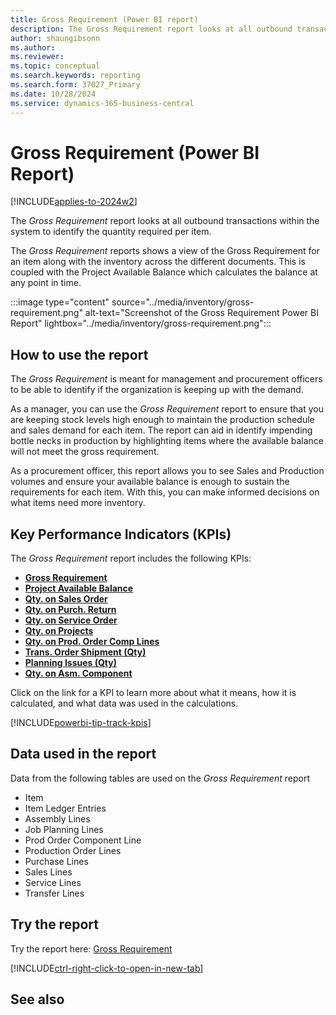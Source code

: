 ```yaml
---
title: Gross Requirement (Power BI report)
description: The Gross Requirement report looks at all outbound transactions within the system to identify the quantity required per item. 
author: shaungibsonn
ms.author: 
ms.reviewer: 
ms.topic: conceptual
ms.search.keywords: reporting
ms.search.form: 37027_Primary
ms.date: 10/28/2024
ms.service: dynamics-365-business-central
---
```


# Gross Requirement (Power BI Report)
[!INCLUDE[applies-to-2024w2](../includes/applies-to-2024w2.md)]


The *Gross Requirement* report looks at all outbound transactions within the system to identify the quantity required per item. 

The *Gross Requirement* reports shows a view of the Gross Requirement for an item along with the inventory across the different documents. This is coupled with the Project Available Balance which calculates the balance at any point in time. 

:::image type="content" source="../media/inventory/gross-requirement.png" alt-text="Screenshot of the Gross Requirement Power BI Report" lightbox="../media/inventory/gross-requirement.png":::

## How to use the report

The *Gross Requirement* is meant for management and procurement officers to be able to identify if the organization is keeping up with the demand.

As a manager, you can use the *Gross Requirement* report to ensure that you are keeping stock levels high enough to maintain the production schedule and sales demand for each item. The report can aid in identify impending bottle necks in production by highlighting items where the available balance will not meet the gross requirement. 

As a procurement officer, this report allows you to see Sales and Production volumes and ensure your available balance is enough to sustain the requirements for each item. With this, you can make informed decisions on what items need more inventory.

## Key Performance Indicators (KPIs)

The *Gross Requirement* report includes the following KPIs:

- [**Gross Requirement**](####)
- [**Project Available Balance**](####)
- [**Qty. on Sales Order**](####)
- [**Qty. on Purch. Return**](####)
- [**Qty. on Service Order**](####)
- [**Qty. on Projects**](####)
- [**Qty. on Prod. Order Comp Lines**](####)
- [**Trans. Order Shipment (Qty)**](####)
- [**Planning Issues (Qty)**](###)
- [**Qty. on Asm. Component**](###)

Click on the link for a KPI to learn more about what it means, how it is calculated, and what data was used in the calculations. 

[!INCLUDE[powerbi-tip-track-kpis](../includes/powerbi-tip-track-kpis.md)]

## Data used in the report

Data from the following tables are used on the *Gross Requirement* report
- Item
- Item Ledger Entries
- Assembly Lines
- Job Planning Lines
- Prod Order Component Line
- Production Order Lines
- Purchase Lines
- Sales Lines
- Service Lines
- Transfer Lines


## Try the report

Try the report here: [Gross Requirement](https://businesscentral.dynamics.com?page=37027)

[!INCLUDE[ctrl-right-click-to-open-in-new-tab](includes/ctrl-right-click-to-open-in-new-tab.md)]

## See also